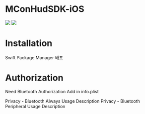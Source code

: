 # MConHudSDK-iOS
<div align="left">
  <img src="https://img.shields.io/badge/Swift-F05138?style=flat-square&logo=Swift&logoColor=white"/>
  <img src="https://img.shields.io/badge/version-1.0-critical.svg"/>    
</div>

# Installation
Swift Package Manager 배포

# Authorization
Need Bluetooth Authorization Add in info.plist

Privacy - Bluetooth Always Usage Description
Privacy - Bluetooth Peripheral Usage Description

